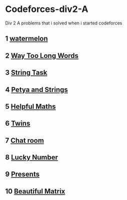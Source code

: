 # Codeforces-div2-A
Div 2 A problems that i solved when i started codeforces

## 1 [watermelon](http://codeforces.com/contest/4/problem/A)
## 2 [Way Too Long Words](http://codeforces.com/contest/71/problem/A)
## 3 [String Task](http://codeforces.com/problemset/problem/118/A)
## 4 [Petya and Strings](http://codeforces.com/problemset/problem/112/A)
## 5 [Helpful Maths](https://codeforces.com/problemset/problem/339/A)
## 6 [Twins](https://codeforces.com/contest/160/problem/A)
## 7 [Chat room](https://codeforces.com/problemset/problem/58/A)
## 8 [Lucky Number](https://codeforces.com/contest/122/problem/A)
## 9 [Presents](https://codeforces.com/problemset/problem/136/A)
## 10 [Beautiful Matrix](https://codeforces.com/problemset/problem/263/A)
